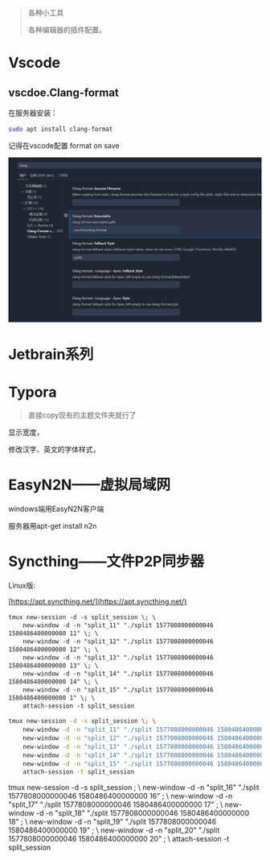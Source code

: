 > 各种小工具
>
> 各种编辑器的插件配置。





# Vscode

## vscdoe.Clang-format

在服务器安装：

```bash
sudo apt install clang-format 
```

记得在vscode配置 format on save

![image-20241104163653707](Tool.assets/image-20241104163653707.png)



# Jetbrain系列





# Typora

> 直接copy现有的主题文件夹就行了

显示宽度，



修改汉字、英文的字体样式，





# EasyN2N——虚拟局域网



windows端用EasyN2N客户端



服务器用apt-get install n2n  



# Syncthing——文件P2P同步器

Linux版:

[https://apt.syncthing.net/](https://apt.syncthing.net/)



```
tmux new-session -d -s split_session \; \
    new-window -d -n "split_11" "./split 1577808000000046 1580486400000000 11" \; \
    new-window -d -n "split_12" "./split 1577808000000046 1580486400000000 12" \; \
    new-window -d -n "split_13" "./split 1577808000000046 1580486400000000 13" \; \
    new-window -d -n "split_14" "./split 1577808000000046 1580486400000000 14" \; \
    new-window -d -n "split_15" "./split 1577808000000046 1580486400000000 1" \; \
    attach-session -t split_session

```



```bash
tmux new-session -d -s split_session \; \ 
	new-window -d -n "split_11" "./split 1577808000000046 1580486400000000 11" \; \ 
    new-window -d -n "split_12" "./split 1577808000000046 1580486400000000 12" \; \    
    new-window -d -n "split_13" "./split 1577808000000046 1580486400000000 13" \; \
    new-window -d -n "split_14" "./split 1577808000000046 1580486400000000 14" \; \
    new-window -d -n "split_15" "./split 1577808000000046 1580486400000000 15" \; \
    attach-session -t split_session  
```







tmux new-session -d -s split_session \; \    new-window -d -n "split_16" "./split 1577808000000046 1580486400000000 16" \; \    new-window -d -n "split_17" "./split 1577808000000046 1580486400000000 17" \; \    new-window -d -n "split_18" "./split 1577808000000046 1580486400000000 18" \; \    new-window -d -n "split_19" "./split 1577808000000046 1580486400000000 19" \; \    new-window -d -n "split_20" "./split 1577808000000046 1580486400000000 20" \; \    attach-session -t split_session
